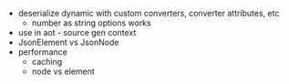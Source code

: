 - deserialize dynamic with custom converters, converter attributes, etc
    - number as string options works
- use in aot - source gen context
- JsonElement vs JsonNode
- performance
    - caching
    - node vs element